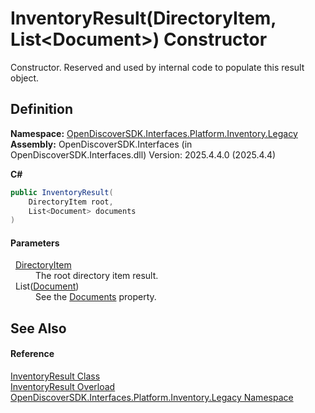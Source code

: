 # InventoryResult(DirectoryItem, List&lt;Document&gt;) Constructor


Constructor. Reserved and used by internal code to populate this result object.



## Definition
**Namespace:** <a href="1c770892-a5f4-0d92-a48f-ee1036830f05">OpenDiscoverSDK.Interfaces.Platform.Inventory.Legacy</a>  
**Assembly:** OpenDiscoverSDK.Interfaces (in OpenDiscoverSDK.Interfaces.dll) Version: 2025.4.4.0 (2025.4.4)

**C#**
``` C#
public InventoryResult(
	DirectoryItem root,
	List<Document> documents
)
```



#### Parameters
<dl><dt>  <a href="03df6d9a-23ce-b644-19aa-f328dfaa8a81">DirectoryItem</a></dt><dd>The root directory item result.</dd><dt>  List(<a href="1ada9969-add0-f951-f601-f7107618fb9d">Document</a>)</dt><dd>See the <a href="51e6cf98-0a95-a036-a37e-c22528bb14a9">Documents</a> property.</dd></dl>

## See Also


#### Reference
<a href="744436cb-16ec-4f16-9ffb-148d0a82b2d9">InventoryResult Class</a>  
<a href="9f322f24-aa9f-3c1e-0e26-50672b3a4c2e">InventoryResult Overload</a>  
<a href="1c770892-a5f4-0d92-a48f-ee1036830f05">OpenDiscoverSDK.Interfaces.Platform.Inventory.Legacy Namespace</a>  
